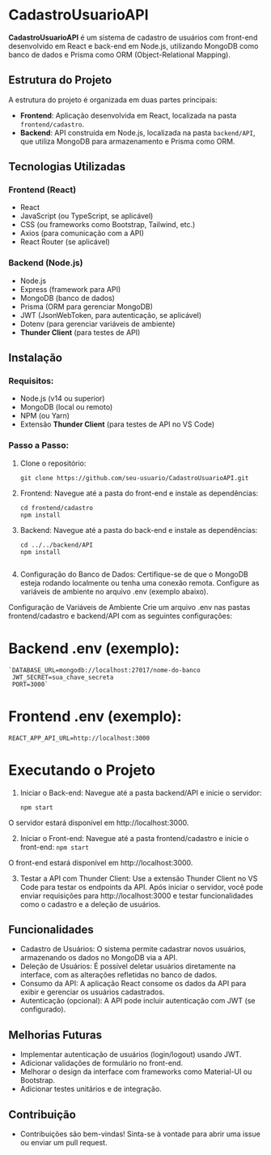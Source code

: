 # CadastroUsuarioAPI

**CadastroUsuarioAPI** é um sistema de cadastro de usuários com front-end desenvolvido em React e back-end em Node.js, utilizando MongoDB como banco de dados e Prisma como ORM (Object-Relational Mapping).

## Estrutura do Projeto

A estrutura do projeto é organizada em duas partes principais:

- **Frontend**: Aplicação desenvolvida em React, localizada na pasta `frontend/cadastro`.
- **Backend**: API construída em Node.js, localizada na pasta `backend/API`, que utiliza MongoDB para armazenamento e Prisma como ORM.

## Tecnologias Utilizadas

### Frontend (React)
- React
- JavaScript (ou TypeScript, se aplicável)
- CSS (ou frameworks como Bootstrap, Tailwind, etc.)
- Axios (para comunicação com a API)
- React Router (se aplicável)

### Backend (Node.js)
- Node.js
- Express (framework para API)
- MongoDB (banco de dados)
- Prisma (ORM para gerenciar MongoDB)
- JWT (JsonWebToken, para autenticação, se aplicável)
- Dotenv (para gerenciar variáveis de ambiente)
- **Thunder Client** (para testes de API)

## Instalação

### Requisitos:
- Node.js (v14 ou superior)
- MongoDB (local ou remoto)
- NPM (ou Yarn)
- Extensão **Thunder Client** (para testes de API no VS Code)

### Passo a Passo:

1. Clone o repositório:
   ```
   git clone https://github.com/seu-usuario/CadastroUsuarioAPI.git

2. Frontend: Navegue até a pasta do front-end e instale as dependências:
    ```
    cd frontend/cadastro
    npm install
   
3. Backend: Navegue até a pasta do back-end e instale as dependências:
    ```
    cd ../../backend/API
    npm install


4. Configuração do Banco de Dados: Certifique-se de que o MongoDB esteja rodando localmente ou tenha uma conexão remota. Configure as variáveis de ambiente no arquivo .env (exemplo abaixo).

 Configuração de Variáveis de Ambiente
 Crie um arquivo .env nas pastas frontend/cadastro e backend/API com as seguintes configurações:

# Backend .env (exemplo):
    
    `DATABASE_URL=mongodb://localhost:27017/nome-do-banco
     JWT_SECRET=sua_chave_secreta
     PORT=3000`


# Frontend .env (exemplo):

   `REACT_APP_API_URL=http://localhost:3000`


# Executando o Projeto

1. Iniciar o Back-end: Navegue até a pasta backend/API e inicie o servidor:
    
    `npm start`

 O servidor estará disponível em http://localhost:3000.


 2. Iniciar o Front-end: Navegue até a pasta frontend/cadastro e inicie o front-end:
    `npm start`

O front-end estará disponível em http://localhost:3000.

3. Testar a API com Thunder Client: Use a extensão Thunder Client no VS Code para testar os endpoints da API. Após iniciar o servidor, você pode enviar requisições para http://localhost:3000 e testar funcionalidades como o cadastro e a deleção de usuários.

## Funcionalidades
 - Cadastro de Usuários: O sistema permite cadastrar novos usuários, armazenando os dados no MongoDB via a API.
 - Deleção de Usuários: É possível deletar usuários diretamente na interface, com as alterações refletidas no banco de dados.
 - Consumo da API: A aplicação React consome os dados da API para exibir e gerenciar os usuários cadastrados.
 - Autenticação (opcional): A API pode incluir autenticação com JWT (se configurado).

 ## Melhorias Futuras
 - Implementar autenticação de usuários (login/logout) usando JWT.
 - Adicionar validações de formulário no front-end.
 - Melhorar o design da interface com frameworks como Material-UI ou Bootstrap.
 - Adicionar testes unitários e de integração.

 ## Contribuição
 - Contribuições são bem-vindas! Sinta-se à vontade para abrir uma issue ou enviar um pull request.







